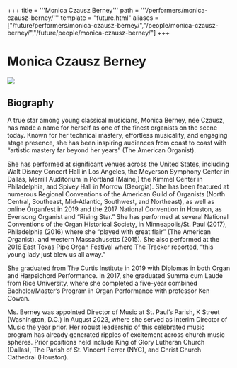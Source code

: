 +++
title = '''Monica Czausz Berney'''
path = '''/performers/monica-czausz-berney/'''
template = "future.html"
aliases = ["/future/performers/monica-czausz-berney/","/people/monica-czausz-berney/","/future/people/monica-czausz-berney/"]
+++

<h1>Monica Czausz Berney</h1>

<img class="speaker-photo" src="https://custom.cvent.com/C3A4539B19F74ABCB6FCE437F6BC0A74/files/event/910aaf2914d44586a56fbd0b3b2c31c0/6a68aa0351da40d58725d85d6882b707.png">
<h2>Biography</h2>
<p>A true star among young classical musicians, Monica Berney, née Czausz, has made a name for herself as one of the finest organists on the scene today. Known for her technical mastery, effortless musicality, and engaging stage presence, she has been inspiring audiences from coast to coast with “artistic mastery far beyond her years” (The American Organist). 

She has performed at significant venues across the United States, including Walt Disney Concert Hall in Los Angeles, the Meyerson Symphony Center in Dallas, Merrill Auditorium in Portland (Maine,) the Kimmel Center in Philadelphia, and Spivey Hall in Morrow (Georgia). She has been featured at numerous Regional Conventions of the American Guild of Organists (North Central, Southeast, Mid-Atlantic, Southwest, and Northeast), as well as online Organfest in 2019 and the 2017 National Convention in Houston, as Evensong Organist and “Rising Star.” She has performed at several National Conventions of the Organ Historical Society, in Minneapolis/St. Paul (2017), Philadelphia (2016) where she “played with great flair” (The American Organist), and western Massachusetts (2015). She also performed at the 2016 East Texas Pipe Organ Festival where The Tracker reported, “this young lady just blew us all away.”   

She graduated from The Curtis Institute in 2019 with Diplomas in both Organ and Harpsichord Performance. In 2017, she graduated Summa cum Laude from Rice University, where she completed a five-year combined Bachelor/Master’s Program in Organ Performance with professor Ken Cowan. 

Ms. Berney was appointed Director of Music at St. Paul’s Parish, K Street (Washington, D.C.) in August 2023, where she served as Interim Director of Music the year prior. Her robust leadership of this celebrated music program has already generated ripples of excitement across church music spheres. Prior positions held include King of Glory Lutheran Church (Dallas), The Parish of St. Vincent Ferrer (NYC), and Christ Church Cathedral (Houston).</p>

